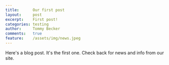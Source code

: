 ```yaml
---
title:      Our first post
layout:     post
excerpt:    First post!
categories: testing
author:     Tommy Becker
comments:   true
feature:    /assets/img/news.jpeg
---
```

Here's a blog post. It's the first one. Check back for news and info from our site.
